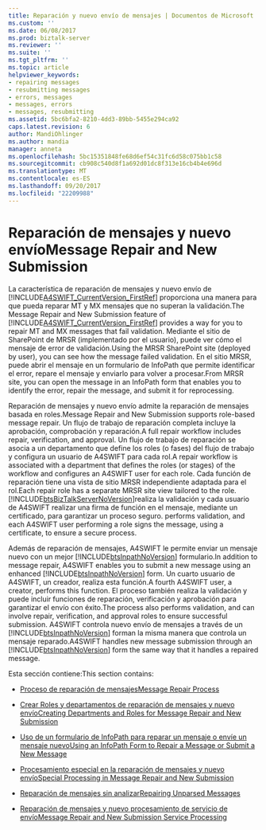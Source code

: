 ```yaml
---
title: Reparación y nuevo envío de mensajes | Documentos de Microsoft
ms.custom: ''
ms.date: 06/08/2017
ms.prod: biztalk-server
ms.reviewer: ''
ms.suite: ''
ms.tgt_pltfrm: ''
ms.topic: article
helpviewer_keywords:
- repairing messages
- resubmitting messages
- errors, messages
- messages, errors
- messages, resubmitting
ms.assetid: 5bc6bfa2-8210-4dd3-89bb-5455e294ca92
caps.latest.revision: 6
author: MandiOhlinger
ms.author: mandia
manager: anneta
ms.openlocfilehash: 5bc15351848fe68d6ef54c31fc6d58c075bb1c58
ms.sourcegitcommit: cb908c540d8f1a692d01dc8f313e16cb4b4e696d
ms.translationtype: MT
ms.contentlocale: es-ES
ms.lasthandoff: 09/20/2017
ms.locfileid: "22209988"
---
```

# <a name="message-repair-and-new-submission"></a><span data-ttu-id="de5a7-102">Reparación de mensajes y nuevo envío</span><span class="sxs-lookup"><span data-stu-id="de5a7-102">Message Repair and New Submission</span></span>
<span data-ttu-id="de5a7-103">La característica de reparación de mensajes y nuevo envío de [!INCLUDE[A4SWIFT_CurrentVersion_FirstRef](../../includes/a4swift-currentversion-firstref-md.md)] proporciona una manera para que pueda reparar MT y MX mensajes que no superan la validación.</span><span class="sxs-lookup"><span data-stu-id="de5a7-103">The Message Repair and New Submission feature of [!INCLUDE[A4SWIFT_CurrentVersion_FirstRef](../../includes/a4swift-currentversion-firstref-md.md)] provides a way for you to repair MT and MX messages that fail validation.</span></span> <span data-ttu-id="de5a7-104">Mediante el sitio de SharePoint de MRSR (implementado por el usuario), puede ver cómo el mensaje de error de validación.</span><span class="sxs-lookup"><span data-stu-id="de5a7-104">Using the MRSR SharePoint site (deployed by user), you can see how the message failed validation.</span></span> <span data-ttu-id="de5a7-105">En el sitio MRSR, puede abrir el mensaje en un formulario de InfoPath que permite identificar el error, repare el mensaje y enviarlo para volver a procesar.</span><span class="sxs-lookup"><span data-stu-id="de5a7-105">From MRSR site, you can open the message in an InfoPath form that enables you to identify the error, repair the message, and submit it for reprocessing.</span></span>  
  
 <span data-ttu-id="de5a7-106">Reparación de mensajes y nuevo envío admite la reparación de mensajes basada en roles.</span><span class="sxs-lookup"><span data-stu-id="de5a7-106">Message Repair and New Submission supports role-based message repair.</span></span> <span data-ttu-id="de5a7-107">Un flujo de trabajo de reparación completa incluye la aprobación, comprobación y reparación.</span><span class="sxs-lookup"><span data-stu-id="de5a7-107">A full repair workflow includes repair, verification, and approval.</span></span> <span data-ttu-id="de5a7-108">Un flujo de trabajo de reparación se asocia a un departamento que define los roles (o fases) del flujo de trabajo y configura un usuario de A4SWIFT para cada rol.</span><span class="sxs-lookup"><span data-stu-id="de5a7-108">A repair workflow is associated with a department that defines the roles (or stages) of the workflow and configures an A4SWIFT user for each role.</span></span> <span data-ttu-id="de5a7-109">Cada función de reparación tiene una vista de sitio MRSR independiente adaptada para el rol.</span><span class="sxs-lookup"><span data-stu-id="de5a7-109">Each repair role has a separate MRSR site view tailored to the role.</span></span> [!INCLUDE[btsBizTalkServerNoVersion](../../includes/btsbiztalkservernoversion-md.md)]<span data-ttu-id="de5a7-110">realiza la validación y cada usuario de A4SWIFT realizar una firma de función en el mensaje, mediante un certificado, para garantizar un proceso seguro.</span><span class="sxs-lookup"><span data-stu-id="de5a7-110"> performs validation, and each A4SWIFT user performing a role signs the message, using a certificate, to ensure a secure process.</span></span>  
  
 <span data-ttu-id="de5a7-111">Además de reparación de mensajes, A4SWIFT le permite enviar un mensaje nuevo con un mejor [!INCLUDE[btsInpathNoVersion](../../includes/btsinpathnoversion-md.md)] formulario.</span><span class="sxs-lookup"><span data-stu-id="de5a7-111">In addition to message repair, A4SWIFT enables you to submit a new message using an enhanced [!INCLUDE[btsInpathNoVersion](../../includes/btsinpathnoversion-md.md)] form.</span></span> <span data-ttu-id="de5a7-112">Un cuarto usuario de A4SWIFT, un creador, realiza esta función.</span><span class="sxs-lookup"><span data-stu-id="de5a7-112">A fourth A4SWIFT user, a creator, performs this function.</span></span> <span data-ttu-id="de5a7-113">El proceso también realiza la validación y puede incluir funciones de reparación, verificación y aprobación para garantizar el envío con éxito.</span><span class="sxs-lookup"><span data-stu-id="de5a7-113">The process also performs validation, and can involve repair, verification, and approval roles to ensure successful submission.</span></span> <span data-ttu-id="de5a7-114">A4SWIFT controla nuevo envío de mensajes a través de un [!INCLUDE[btsInpathNoVersion](../../includes/btsinpathnoversion-md.md)] forman la misma manera que controla un mensaje reparado.</span><span class="sxs-lookup"><span data-stu-id="de5a7-114">A4SWIFT handles new message submission through an [!INCLUDE[btsInpathNoVersion](../../includes/btsinpathnoversion-md.md)] form the same way that it handles a repaired message.</span></span>  
  
 <span data-ttu-id="de5a7-115">Esta sección contiene:</span><span class="sxs-lookup"><span data-stu-id="de5a7-115">This section contains:</span></span>  
  
-   [<span data-ttu-id="de5a7-116">Proceso de reparación de mensajes</span><span class="sxs-lookup"><span data-stu-id="de5a7-116">Message Repair Process</span></span>](../../adapters-and-accelerators/accelerator-swift/message-repair-process.md)  
  
-   [<span data-ttu-id="de5a7-117">Crear Roles y departamentos de reparación de mensajes y nuevo envío</span><span class="sxs-lookup"><span data-stu-id="de5a7-117">Creating Departments and Roles for Message Repair and New Submission</span></span>](../../adapters-and-accelerators/accelerator-swift/creating-departments-and-roles-for-message-repair-and-new-submission.md)  
  
-   [<span data-ttu-id="de5a7-118">Uso de un formulario de InfoPath para reparar un mensaje o envíe un mensaje nuevo</span><span class="sxs-lookup"><span data-stu-id="de5a7-118">Using an InfoPath Form to Repair a Message or Submit a New Message</span></span>](../../adapters-and-accelerators/accelerator-swift/using-an-infopath-form-to-repair-a-message-or-submit-a-new-message.md)  
  
-   [<span data-ttu-id="de5a7-119">Procesamiento especial en la reparación de mensajes y nuevo envío</span><span class="sxs-lookup"><span data-stu-id="de5a7-119">Special Processing in Message Repair and New Submission</span></span>](../../adapters-and-accelerators/accelerator-swift/special-processing-in-message-repair-and-new-submission.md)  
  
-   [<span data-ttu-id="de5a7-120">Reparación de mensajes sin analizar</span><span class="sxs-lookup"><span data-stu-id="de5a7-120">Repairing Unparsed Messages</span></span>](../../adapters-and-accelerators/accelerator-swift/repairing-unparsed-messages.md)  
  
-   [<span data-ttu-id="de5a7-121">Reparación de mensajes y nuevo procesamiento de servicio de envío</span><span class="sxs-lookup"><span data-stu-id="de5a7-121">Message Repair and New Submission Service Processing</span></span>](../../adapters-and-accelerators/accelerator-swift/message-repair-and-new-submission-service-processing.md)